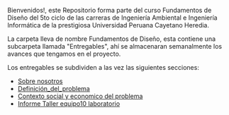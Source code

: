 Bienvenidos!, este Repositorio forma parte del curso Fundamentos de Diseño del 5to ciclo de las carreras de Ingeniería Ambiental e Ingeniería Informática de la prestigiosa Universidad Peruana Cayetano Heredia.

La carpeta lleva de nombre Fundamentos de Diseño, esta contiene una subcarpeta llamada "Entregables", ahí se almacenaran semanalmente los avances que tengamos en el proyecto.

Los entregables se subdividen a las vez las siguientes secciones:

- [Sobre nosotros](https://github.com/JefHuiza/Fundamentos-de-Dise-o/blob/main/Fundamentos_de_Dise%C3%B1o/Entregables/Sobre_nosotros.md)
- [Definición_del_problema](https://github.com/JefHuiza/Fundamentos-de-Dise-o/blob/507316da3b31cd48a533597adc40d76e28dcd76e/Fundamentos_de_Dise%C3%B1o/Entregables/Definici%C3%B3n-del-Problema.md)
- [Contexto social y economico del problema](https://github.com/JefHuiza/Fundamentos-de-Dise-o/blob/main/Fundamentos_de_Dise%C3%B1o/Entregables/Contexto-Social-y-Econ%C3%B3mico.md)
- [Informe Taller equipo10 laboratorio](https://github.com/JefHuiza/Fundamentos-de-Dise-o/blob/main/Fundamentos_de_Dise%C3%B1o/Entregables/Informe-Taller-equipo10-Lab.md)
